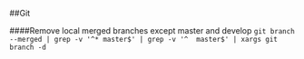 ##Git

####Remove local merged branches except master and develop
`git branch --merged | grep -v '^* master$' | grep -v '^  master$' | xargs git branch -d`
